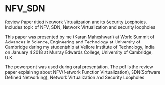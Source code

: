 # NFV_SDN
Review Paper titled Network Virtualization and its Security Loopholes. Includes topic of NFV, SDN, Network Virtualization and security loopholes


This paper was presented by me (Karan Maheshwari) at World Summit of Advances in Science, Engineering and Technology at University of Cambridge during my studentship at Vellore Institute of Technology, India on January 4 2018 at Murray Edwards College, University of Cambridge, U.K.

The powerpoint was used during oral presentation.
The pdf is the review paper explaining about NFV(Network Function Virtualization), SDN(Software Defined Networking), Network Virtualization and Security Loopholes
